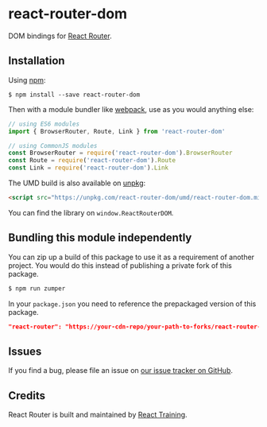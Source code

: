 # react-router-dom

DOM bindings for [React Router](https://reacttraining.com/react-router).

## Installation

Using [npm](https://www.npmjs.com/):

    $ npm install --save react-router-dom

Then with a module bundler like [webpack](https://webpack.github.io/), use as you would anything else:

```js
// using ES6 modules
import { BrowserRouter, Route, Link } from 'react-router-dom'

// using CommonJS modules
const BrowserRouter = require('react-router-dom').BrowserRouter
const Route = require('react-router-dom').Route
const Link = require('react-router-dom').Link
```

The UMD build is also available on [unpkg](https://unpkg.com):

```html
<script src="https://unpkg.com/react-router-dom/umd/react-router-dom.min.js"></script>
```

You can find the library on `window.ReactRouterDOM`.

## Bundling this module independently
You can zip up a build of this package to use it as a requirement of another project. You would do this instead of publishing a private fork of this package.

```bash
$ npm run zumper
```

In your `package.json` you need to reference the prepackaged version of this package.

```json
"react-router": "https://your-cdn-repo/your-path-to-forks/react-router-dom-v4.2.2.tgz"
```

## Issues

If you find a bug, please file an issue on [our issue tracker on GitHub](https://github.com/ReactTraining/react-router/issues).

## Credits

React Router is built and maintained by [React Training](https://reacttraining.com).
